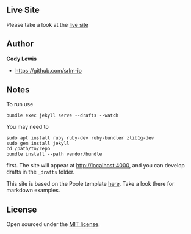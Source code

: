 ## Live Site

Please take a look at the [live site](http://srlm.io)

## Author

**Cody Lewis**
- <https://github.com/srlm-io>


## Notes
To run use
```
bundle exec jekyll serve --drafts --watch
````

You may need to

```
sudo apt install ruby ruby-dev ruby-bundler zlib1g-dev
sudo gem install jekyll
cd /path/to/repo
bundle install --path vendor/bundle
```

first. The site will appear at [http://localhost:4000](http://localhost:4000), and you can develop drafts in the `_drafts` folder.

This site is based on the Poole template [here](https://github.com/poole/poole). Take a look there for markdown examples.

## License

Open sourced under the [MIT license](LICENSE.md).
